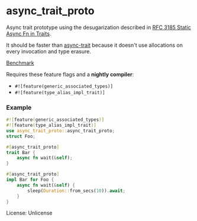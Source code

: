 # async_trait_proto

Async trait prototype using the desugarization described in [RFC 3185 Static Async Fn in Traits](https://rust-lang.github.io/rfcs/3185-static-async-fn-in-trait.html#equivalent-desugaring).

It should be faster than [async-trait](https://crates.io/crates/async-trait) because it doesn't use allocations on every invocation and type erasure.

[Benchmark](https://umgefahren.github.io/async-trait-proto/dev/bench/)

Requires these feature flags and a **nightly compiler**:
- `#![feature(generic_associated_types)]`
- `#![feature(type_alias_impl_trait)]`

### Example
```rust
#![feature(generic_associated_types)]
#![feature(type_alias_impl_trait)]
use async_trait_proto::async_trait_proto;
struct Foo;

#[async_trait_proto]
trait Bar {
    async fn wait(&self);
}

#[async_trait_proto]
impl Bar for Foo {
    async fn wait(&self) {
        sleep(Duration::from_secs(10)).await;
    }
}
```

License: Unlicense
